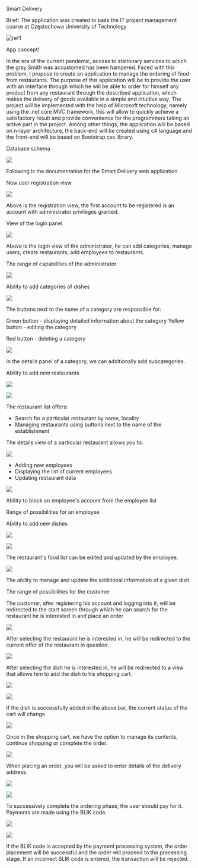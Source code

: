 Smart Delivery 

Brief:
The application was created to pass the IT project management course at Częstochowa University of Technology

![ref1]

App concept!

In the era of the current pandemic, access to stationary services to which the gray Smith was accustomed has been hampered. Faced with this problem, I propose to create an application to manage the ordering of food from restaurants. The purpose of this application will be to provide the user with an interface through which he will be able to order for himself any product from any restaurant through the described application, which makes the delivery of goods available in a simple and intuitive way. The project will be implemented with the help of Microsoft technology, namely using the .net core MVC framework, this will allow to quickly achieve a satisfactory result and provide convenience for the programmers taking an active part in the project. Among other things, the application will be based on n-layer architecture, the back-end will be created using c# language and the front-end will be based on Bootstrap css library.

Database schema

![](./md_imgs/Aspose.Words.43edbb3c-a16e-40c1-9a15-524b83f4fe29.016.jpeg)

Following is the documentation for the Smart Delivery web application


New user registration view

![](./md_imgs/Aspose.Words.43edbb3c-a16e-40c1-9a15-524b83f4fe29.019.jpeg)

Above is the registration view, the first account to be registered is an account with administrator privileges granted.

View of the login panel

![](./md_imgs/Aspose.Words.43edbb3c-a16e-40c1-9a15-524b83f4fe29.020.jpeg)

Above is the login view of the administrator, he can add categories, manage users, create restaurants, add employees to restaurants.

The range of capabilities of the administrator

![](./md_imgs/Aspose.Words.43edbb3c-a16e-40c1-9a15-524b83f4fe29.021.jpeg)

Ability to add categories of dishes

![](./md_imgs/Aspose.Words.43edbb3c-a16e-40c1-9a15-524b83f4fe29.022.jpeg)

The buttons next to the name of a category are responsible for:

Green button - displaying detailed information about the category Yellow button - editing the category

Red button - deleting a category

![](./md_imgs/Aspose.Words.43edbb3c-a16e-40c1-9a15-524b83f4fe29.023.jpeg)

In the details panel of a category, we can additionally add subcategories.

Ability to add new restaurants

![](./md_imgs/Aspose.Words.43edbb3c-a16e-40c1-9a15-524b83f4fe29.024.jpeg)

![](./md_imgs/Aspose.Words.43edbb3c-a16e-40c1-9a15-524b83f4fe29.025.jpeg)

The restaurant list offers:

- Search for a particular restaurant by name, locality
- Managing restaurants using buttons next to the name of the establishment

The details view of a particular restaurant allows you to:

![](./md_imgs/Aspose.Words.43edbb3c-a16e-40c1-9a15-524b83f4fe29.026.jpeg)

- Adding new employees 
- Displaying the list of current employees 
- Updating restaurant data

![](./md_imgs/Aspose.Words.43edbb3c-a16e-40c1-9a15-524b83f4fe29.027.jpeg)

Ability to block an employee's account from the employee list


Range of possibilities for an employee

Ability to add new dishes

![](./md_imgs/Aspose.Words.43edbb3c-a16e-40c1-9a15-524b83f4fe29.028.jpeg) 

![](./md_imgs/Aspose.Words.43edbb3c-a16e-40c1-9a15-524b83f4fe29.029.jpeg)

The restaurant's food list can be edited and updated by the employee.

![](./md_imgs/Aspose.Words.43edbb3c-a16e-40c1-9a15-524b83f4fe29.030.jpeg)

The ability to manage and update the additional information of a given dish.


The range of possibilities for the customer

The customer, after registering his account and logging into it, will be redirected to the start screen through which he can search for the restaurant he is interested in and place an order     

![](./md_imgs/Aspose.Words.43edbb3c-a16e-40c1-9a15-524b83f4fe29.031.jpeg)

After selecting the restaurant he is interested in, he will be redirected to the current offer of the restaurant in question.    

![](./md_imgs/Aspose.Words.43edbb3c-a16e-40c1-9a15-524b83f4fe29.032.jpeg)

After selecting the dish he is interested in, he will be redirected to a view that allows him to add the dish to his shopping cart.             

![](./md_imgs/Aspose.Words.43edbb3c-a16e-40c1-9a15-524b83f4fe29.033.jpeg)

![](./md_imgs/Aspose.Words.43edbb3c-a16e-40c1-9a15-524b83f4fe29.034.png)

If the dish is successfully added in the above bar, the current status of the cart will change 

 ![](./md_imgs/Aspose.Words.43edbb3c-a16e-40c1-9a15-524b83f4fe29.035.jpeg)


Once in the shopping cart, we have the option to manage its contents, continue shopping or complete the order.

![](./md_imgs/Aspose.Words.43edbb3c-a16e-40c1-9a15-524b83f4fe29.036.jpeg)

When placing an order, you will be asked to enter details of the delivery address.

![](./md_imgs/Aspose.Words.43edbb3c-a16e-40c1-9a15-524b83f4fe29.037.jpeg)

![](./md_imgs/spose.Words.43edbb3c-a16e-40c1-9a15-524b83f4fe29.038.jpeg)

To successively complete the ordering phase, the user should pay for it. Payments are made using the BLIK code.

![](./md_imgs/Aspose.Words.43edbb3c-a16e-40c1-9a15-524b83f4fe29.039.jpeg)

![](./md_imgs/Aspose.Words.43edbb3c-a16e-40c1-9a15-524b83f4fe29.040.png)

If the BLIK code is accepted by the payment processing system, the order placement will be successful and the order will proceed to the processing stage. If an incorrect BLIK code is entered, the transaction will be rejected.

[ref1]: ./md_imgs/Aspose.Words.43edbb3c-a16e-40c1-9a15-524b83f4fe29.002.png

